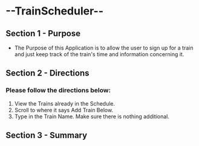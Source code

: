 # --TrainScheduler--

## Section 1 - Purpose

- The Purpose of this Application is to allow the user to sign up for a train and just keep track of the train's time and information concerning it.

## Section 2 - Directions

### Please follow the directions below:

1. View the Trains already in the Schedule.
2. Scroll to where it says Add Train Below. 
3. Type in the Train Name. Make sure there is nothing additional. 

## Section 3 - Summary